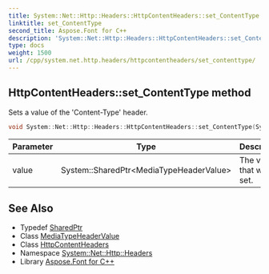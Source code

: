 ```yaml
---
title: System::Net::Http::Headers::HttpContentHeaders::set_ContentType method
linktitle: set_ContentType
second_title: Aspose.Font for C++
description: 'System::Net::Http::Headers::HttpContentHeaders::set_ContentType method. Sets a value of the ''Content-Type'' header in C++.'
type: docs
weight: 1500
url: /cpp/system.net.http.headers/httpcontentheaders/set_contenttype/
---
```

## HttpContentHeaders::set_ContentType method


Sets a value of the 'Content-Type' header.

```cpp
void System::Net::Http::Headers::HttpContentHeaders::set_ContentType(System::SharedPtr<MediaTypeHeaderValue> value)
```


| Parameter | Type | Description |
| --- | --- | --- |
| value | System::SharedPtr\<MediaTypeHeaderValue\> | The value that will be set. |

## See Also

* Typedef [SharedPtr](../../../system/sharedptr/)
* Class [MediaTypeHeaderValue](../../mediatypeheadervalue/)
* Class [HttpContentHeaders](../)
* Namespace [System::Net::Http::Headers](../../)
* Library [Aspose.Font for C++](../../../)
